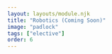 ```yaml
---
layout: layouts/module.njk
title: "Robotics (Coming Soon)"
image: "padlock"
tags: ["elective"]
order: 6
---
```

